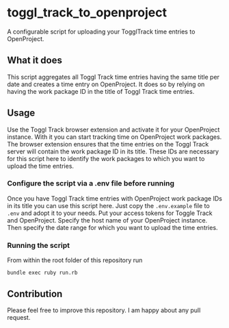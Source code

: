 # toggl_track_to_openproject

A configurable script for uploading your TogglTrack time entries to OpenProject.

## What it does

This script aggregates all Toggl Track time entries having the same title per date and creates a time entry on OpenProject. It does so by relying on having the work package ID in the title of Toggl Track time entries.

## Usage

Use the Toggl Track browser extension and activate it for your OpenProject instance. With it you can start tracking time on OpenProject work packages. The browser extension ensures that the time entries on the Toggl Track server will contain the work package ID in its title. These IDs are necessary for this script here to identify the work packages to which you want to upload the time entries.

### Configure the script via a .env file before running

Once you have Toggl Track time entries with OpenProject work package IDs in its title you can use this script here. Just copy the `.env.example` file to `.env` and adopt it to your needs. Put your access tokens for Toggle Track and OpenProject. Specify the host name of your OpenProject instance. Then specify the date range for which you want to upload the time entries.

### Running the script

From within the root folder of this repository run

`bundle exec ruby run.rb`

## Contribution

Please feel free to improve this repository. I am happy about any pull request.
